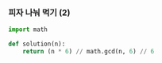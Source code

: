 ### 피자 나눠 먹기 (2)
```python
import math 

def solution(n):
    return (n * 6) // math.gcd(n, 6) // 6
```
